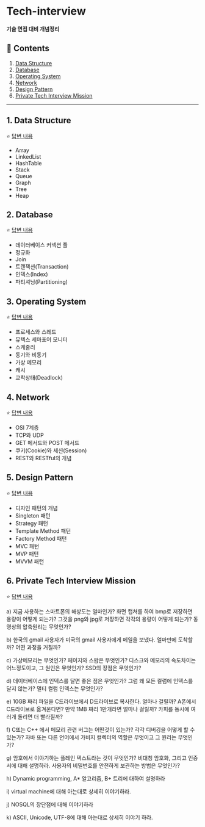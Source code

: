 # Tech-interview


**기술 면접 대비 개념정리**

## :book: Contents
1. [Data Structure](#1-data-structure)
2. [Database](#2-database)
3. [Operating System](#3-operating-system)
4. [Network](#4-network)
5. [Design Pattern](#5-design-pattern)
6. [Private Tech Interview Mission](#6-private-tech-interview-mission)

---

## 1. Data Structure
:star: [답변 내용](/contents/DataStructure.md)
* Array
* LinkedList
* HashTable
* Stack
* Queue
* Graph
* Tree
* Heap

## 2. Database
:star: [답변 내용](/contents/DataBase.md)
* 데이터베이스 커넥션 풀
* 정규화
* Join
* 트랜잭션(Transaction)
* 인덱스(Index)
* 파티셔닝(Partitioning)

## 3. Operating System
:star: [답변 내용](/contents/OperatingSystem.md)
* 프로세스와 스레드
* 뮤텍스 세마포어 모니터
* 스케줄러
* 동기와 비동기
* 가상 메모리
* 캐시
* 교착상태(Deadlock)

## 4. Network
:star: [답변 내용](/contents/Network.md)
* OSI 7계층
* TCP와 UDP
* GET 메서드와 POST 메서드
* 쿠키(Cookie)와 세션(Session)
* REST와 RESTful의 개념

## 5. Design Pattern
:star: [답변 내용](/contents/DesignPattern.md)
* 디자인 패턴의 개념
* Singleton 패턴
* Strategy 패턴
* Template Method 패턴
* Factory Method 패턴
* MVC 패턴
* MVP 패턴
* MVVM 패턴

## 6. Private Tech Interview Mission
:star: [답변 내용](/contents/PTIM.md)  
  
a) 지금 사용하는 스마트폰의 해상도는 얼마인가? 화면 캡쳐를 하여 bmp로 저장하면 용량이 어떻게 되는가? 그것을 png와 jpg로 저장하면 각각의 용량이 어떻게 되는가? 동영상의 압축원리는 무엇인가?  
  
b) 한국의 gmail 사용자가 미국의 gmail 사용자에게 메일을 보냈다. 얼마만에 도착할까? 어떤 과정을 거칠까?  
  
c) 가상메모리는 무엇인가? 페이지와 스왑은 무엇인가? 디스크와 메모리의 속도차이는 어느정도이고, 그 원인은 무엇인가? SSD의 장점은 무엇인가?  
  
d) 데이터베이스에 인덱스를 달면 좋은 점은 무엇인가? 그럼 왜 모든 컬럼에 인덱스를 달지 않는가? 멀티 컬럼 인덱스는 무엇인가?  
  
e) 10GB 짜리 파일을 C드라이브에서 D드라이브로 복사한다. 얼마나 걸릴까? A폰에서 C드라이브로 옮겨온다면? 만약 1MB 짜리 1만개라면 얼마나 걸릴까? 카피를 동시에 여러개 돌리면 더 빨라질까?  
  
f) C또는 C++ 에서 메모리 관련 버그는 어떤것이 있는가? 각각 디버깅을 어떻게 할 수 있는가? 자바 또는 다른 언어에서 가비지 컬렉터의 역할은 무엇이고 그 원리는 무엇인가?  
  
g) 암호에서 이야기하는 플레인 텍스트라는 것이 무엇인가? 비대칭 암호화, 그리고 인증서에 대해 설명하라. 사용자의 비밀번호를 안전하게 보관하는 방법은 무엇인가?  
  
h) Dynamic programming, A* 알고리즘, B+ 트리에 대하여 설명하라    
  
i) virtual machine에 대해 아는대로 상세히 이야기하라.  
  
j) NOSQL의 장단점에 대해 이야기하라  
  
k) ASCII, Unicode, UTF-8에 대해 아는대로 상세히 이야기 하라.  
  
